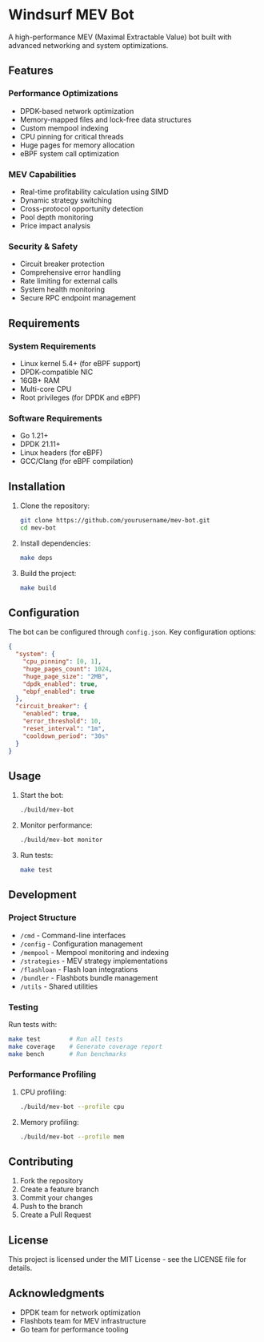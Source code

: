 # Windsurf MEV Bot

A high-performance MEV (Maximal Extractable Value) bot built with advanced networking and system optimizations.

## Features

### Performance Optimizations
- DPDK-based network optimization
- Memory-mapped files and lock-free data structures
- Custom mempool indexing
- CPU pinning for critical threads
- Huge pages for memory allocation
- eBPF system call optimization

### MEV Capabilities
- Real-time profitability calculation using SIMD
- Dynamic strategy switching
- Cross-protocol opportunity detection
- Pool depth monitoring
- Price impact analysis

### Security & Safety
- Circuit breaker protection
- Comprehensive error handling
- Rate limiting for external calls
- System health monitoring
- Secure RPC endpoint management

## Requirements

### System Requirements
- Linux kernel 5.4+ (for eBPF support)
- DPDK-compatible NIC
- 16GB+ RAM
- Multi-core CPU
- Root privileges (for DPDK and eBPF)

### Software Requirements
- Go 1.21+
- DPDK 21.11+
- Linux headers (for eBPF)
- GCC/Clang (for eBPF compilation)

## Installation

1. Clone the repository:
   ```bash
   git clone https://github.com/yourusername/mev-bot.git
   cd mev-bot
   ```

2. Install dependencies:
   ```bash
   make deps
   ```

3. Build the project:
   ```bash
   make build
   ```

## Configuration

The bot can be configured through `config.json`. Key configuration options:

```json
{
  "system": {
    "cpu_pinning": [0, 1],
    "huge_pages_count": 1024,
    "huge_page_size": "2MB",
    "dpdk_enabled": true,
    "ebpf_enabled": true
  },
  "circuit_breaker": {
    "enabled": true,
    "error_threshold": 10,
    "reset_interval": "1m",
    "cooldown_period": "30s"
  }
}
```

## Usage

1. Start the bot:
   ```bash
   ./build/mev-bot
   ```

2. Monitor performance:
   ```bash
   ./build/mev-bot monitor
   ```

3. Run tests:
   ```bash
   make test
   ```

## Development

### Project Structure
- `/cmd` - Command-line interfaces
- `/config` - Configuration management
- `/mempool` - Mempool monitoring and indexing
- `/strategies` - MEV strategy implementations
- `/flashloan` - Flash loan integrations
- `/bundler` - Flashbots bundle management
- `/utils` - Shared utilities

### Testing
Run tests with:
```bash
make test        # Run all tests
make coverage    # Generate coverage report
make bench       # Run benchmarks
```

### Performance Profiling
1. CPU profiling:
   ```bash
   ./build/mev-bot --profile cpu
   ```

2. Memory profiling:
   ```bash
   ./build/mev-bot --profile mem
   ```

## Contributing

1. Fork the repository
2. Create a feature branch
3. Commit your changes
4. Push to the branch
5. Create a Pull Request

## License

This project is licensed under the MIT License - see the LICENSE file for details.

## Acknowledgments

- DPDK team for network optimization
- Flashbots team for MEV infrastructure
- Go team for performance tooling
